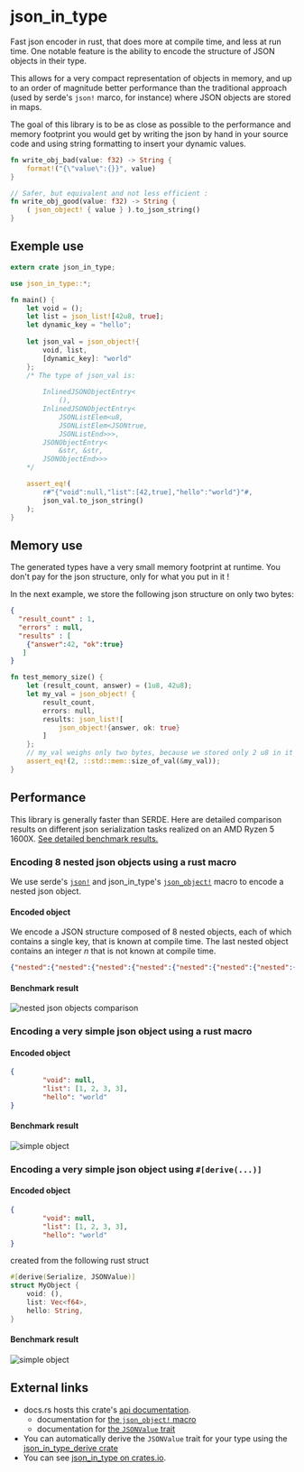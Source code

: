 # json_in_type

Fast json encoder in rust, that does more at compile time, and less at run time.
One notable feature is the ability to encode the structure of JSON objects in their type.

This allows for a very compact representation of objects in memory, and up to an order of magnitude better performance
than the traditional approach (used by serde's `json!` marco, for instance) where JSON objects are stored in maps.

The goal of this library is to be as close as possible to the performance
and memory footprint you would get by writing the json by hand in your source code
and using string formatting to insert your dynamic values.

```rust
fn write_obj_bad(value: f32) -> String { 
    format!("{\"value\":{}}", value)
}

// Safer, but equivalent and not less efficient :
fn write_obj_good(value: f32) -> String {
    ( json_object! { value } ).to_json_string()
}
```

## Exemple use

```rust
extern crate json_in_type;

use json_in_type::*;

fn main() {
    let void = ();
    let list = json_list![42u8, true];
    let dynamic_key = "hello";
    
    let json_val = json_object!{
        void, list,
        [dynamic_key]: "world"
    };
    /* The type of json_val is:
    
        InlinedJSONObjectEntry<
            (),
        InlinedJSONObjectEntry<
            JSONListElem<u8,
            JSONListElem<JSONtrue,
            JSONListEnd>>>,
        JSONObjectEntry<
            &str, &str,
        JSONObjectEnd>>>
    */

    assert_eq!(
        r#"{"void":null,"list":[42,true],"hello":"world"}"#,
        json_val.to_json_string()
    );
}
```

## Memory use
The generated types have a very small memory footprint at runtime.
You don't pay for the json structure, only for what you put in it !

In the next example, we store the following json structure on only two bytes:
```json
{
  "result_count" : 1,
  "errors" : null,
  "results" : [
    {"answer":42, "ok":true}
   ]
}
```

```rust
fn test_memory_size() {
    let (result_count, answer) = (1u8, 42u8);
    let my_val = json_object! {
        result_count,
        errors: null,
        results: json_list![
            json_object!{answer, ok: true}
        ]
    };
    // my_val weighs only two bytes, because we stored only 2 u8 in it
    assert_eq!(2, ::std::mem::size_of_val(&my_val));
}
```
## Performance

This library is generally faster than SERDE.
Here are detailed comparison results on different json serialization tasks realized on an  AMD Ryzen 5 1600X.
[See detailed benchmark results.](https://lovasoa.github.io/json_in_type/docs/criterion/report/)

### Encoding 8 nested json objects using a rust macro

We use serde's
[`json!`](https://docs.serde.rs/serde_json/macro.json.html)
and json_in_type's
[`json_object!`](https://docs.rs/json_in_type/0.1.2/json_in_type/macro.json_object.html)
macro to encode a nested json object.

#### Encoded object
We encode a JSON structure composed of 8 nested objects, each of 
which contains a single key, that is known at compile time.
The last nested object contains an integer *n* that is not known at compile time.
```json
{"nested":{"nested":{"nested":{"nested":{"nested":{"nested":{"nested":{"nested":{"value":n}}}}}}}}}
```

#### Benchmark result
![nested json objects comparison](https://lovasoa.github.io/json_in_type/docs/criterion/encode%20nested%20objects/report/violin.svg)

### Encoding a very simple json object using a rust macro

#### Encoded object
```json
{
        "void": null,
        "list": [1, 2, 3, 3],
        "hello": "world"
}
```

#### Benchmark result
![simple object](https://lovasoa.github.io/json_in_type/docs/criterion/encode%20simple%20object%20with%20macro/report/violin.svg)

### Encoding a very simple json object using `#[derive(...)]`

#### Encoded object
```json
{
        "void": null,
        "list": [1, 2, 3, 3],
        "hello": "world"
}
```

created from the following rust struct

```rust
#[derive(Serialize, JSONValue)]
struct MyObject {
    void: (),
    list: Vec<f64>,
    hello: String,
}
```

#### Benchmark result
![simple object](https://lovasoa.github.io/json_in_type/docs/criterion/encode%20simple%20object%20with%20derive/report/violin.svg)

## External links

 * docs.rs hosts this crate's [api documentation](https://docs.rs/json_in_type).
    * documentation for [the `json_object!` macro](https://docs.rs/json_in_type/0.1.2/json_in_type/macro.json_object.html)
    * documentation for [the `JSONValue` trait](https://docs.rs/json_in_type/0.1.2/json_in_type/json_value/trait.JSONValue.html)
 * You can automatically derive the `JSONValue` trait for your type using the [json_in_type_derive crate](https://docs.rs/json_in_type_derive)
 * You can see [json_in_type on crates.io](https://crates.io/crates/json_in_type).

